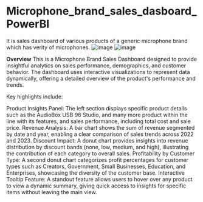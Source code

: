 # Microphone_brand_sales_dasboard_PowerBI
It is sales dashboard of various products of a generic microphone brand which has verity of microphones. 
![image](https://github.com/user-attachments/assets/2269763d-dafe-49d0-8631-c30d047266e6)
![image](https://github.com/user-attachments/assets/ca111de2-8b61-4af4-b34f-443b52848b72)

**Overview**
This is a Microphone Brand Sales Dashboard designed to provide insightful analytics on sales performance, demographics, and customer behavior. The dashboard uses interactive visualizations to represent data dynamically, offering a detailed overview of the product's performance and trends.

Key highlights include:

Product Insights Panel: The left section displays specific product details such as the AudioBox USB 96 Studio, and many more product within the line with its features, and sales performance, including total cost and sale price.
Revenue Analysis: A bar chart shows the sum of revenue segmented by date and year, enabling a clear comparison of sales trends across 2022 and 2023.
Discount Impact: A donut chart provides insights into revenue distribution by discount bands (none, low, medium, and high), illustrating the contribution of each category to overall sales.
Profitability by Customer Type: A second donut chart categorizes profit percentages for customer types such as Creators, Government, Small Businesses, Education, and Enterprises, showcasing the diversity of the customer base.
Interactive Tooltip Feature: A standout feature allows users to hover over any product to view a dynamic summary, giving quick access to insights for specific items without leaving the main view.
